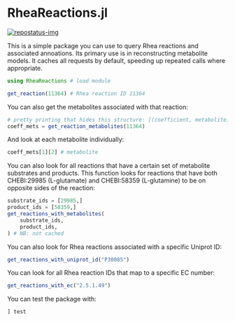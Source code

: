 # RheaReactions.jl
[repostatus-url]: https://www.repostatus.org/#active
[repostatus-img]: https://www.repostatus.org/badges/latest/active.svg

[![repostatus-img]][repostatus-url]

This is a simple package you can use to query Rhea reactions and associated
annoations. Its primary use is in reconstructing metabolite models. It caches
all requests by default, speeding up repeated calls where appropriate.
```julia
using RheaReactions # load module

get_reaction(11364) # Rhea reaction ID 11364
```
You can also get the metabolites associated with that reaction:
```julia
# pretty printing that hides this structure: [(coefficient, metabolite), ...] 
coeff_mets = get_reaction_metabolites(11364)
```
And look at each metabolite individually:
```julia
coeff_mets[1][2] # metabolite
```
You can also look for all reactions that have a certain set of metabolite
substrates and products. This function looks for reactions that have both
CHEBI:29985 (L-glutamate) and CHEBI:58359 (L-glutamine) to be on opposite sides
of the reaction:
```julia
substrate_ids = [29985,]
product_ids = [58359,]
get_reactions_with_metabolites(
    substrate_ids,
    product_ids,
) # NB: not cached
```
You can also look for Rhea reactions associated with a specific Uniprot ID:
```julia
get_reactions_with_uniprot_id("P30085")
```
You can look for all Rhea reaction IDs that map to a specific EC number:
```julia
get_reactions_with_ec("2.5.1.49")
```
You can test the package with:
```julia
] test
```

